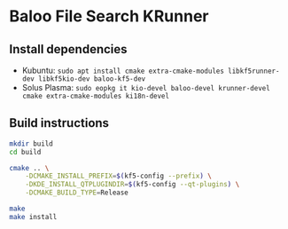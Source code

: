 # Baloo File Search KRunner

## Install dependencies

- Kubuntu: `sudo apt install cmake extra-cmake-modules libkf5runner-dev libkf5kio-dev baloo-kf5-dev`
- Solus Plasma: `sudo eopkg it kio-devel baloo-devel krunner-devel cmake extra-cmake-modules ki18n-devel`

## Build instructions

```bash
mkdir build
cd build

cmake .. \
    -DCMAKE_INSTALL_PREFIX=$(kf5-config --prefix) \
    -DKDE_INSTALL_QTPLUGINDIR=$(kf5-config --qt-plugins) \
    -DCMAKE_BUILD_TYPE=Release

make
make install
```
